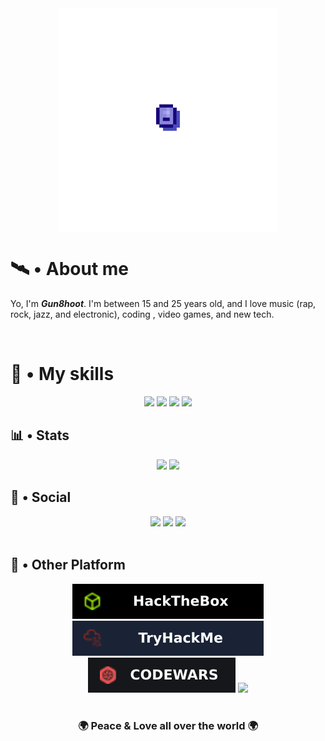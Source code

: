 <div align="center">
    <a href="https://github.com/Gun8hoot" style="cursor: none;">
        <img align="center"src="./src/rei.gif" width="350">
    </a>
</div>

<h1> 🛰️ • About me </h1>

Yo, I'm ***Gun8hoot***. I'm between 15 and 25 years old, and I love music (rap, rock, jazz, and electronic), coding , video games, and new tech.

<br>

<h1> 💽  • My skills </h1>

<div align="center">
    <a rel="Badge C" href="https://github.com/Gun8hoot?tab=repositories&q&type&language=c&sort"><img src="https://img.shields.io/badge/c-%2300599C.svg?style=for-the-badge&logo=c&logoColor=white"></a>
   <!-- <a rel="Badge C++" href="https://github.com/Gun8hoot?tab=repositories&q&type&language=c%2B%2B&sort"><img src="https://img.shields.io/badge/c++-%2300599C.svg?style=for-the-badge&logo=c%2B%2B&logoColor=white"></a> -->
    <a rel="Badge Python" href="https://github.com/Gun8hoot?tab=repositories&q&type&language=python&sort"><img src="https://img.shields.io/badge/python-3670A0?style=for-the-badge&logo=python&logoColor=white"></a>
    <a rel="Badge BASH" href="https://github.com/Gun8hoot?tab=repositories&q&type&language=shell&sort"><img src="https://img.shields.io/badge/bash_script-%23121011.svg?style=for-the-badge&logo=gnu-bash&logoColor=white"></a>
    <a rel="Badge Linux" href="?"><img src="https://img.shields.io/badge/Linux-FCC624?style=for-the-badge&logo=linux&logoColor=black"></a>
    <!--
    To find more badge: 
    https://github.com/Ileriayo/markdown-badges?tab=readme-ov-file#badges
    -->
    <a></a>
</div>


 
<h2> 📊  • Stats </h2>
    <div align="center">
        <a href="https://github.com/Gun8hoot?tab=repositories"><img src="https://github-readme-stats.vercel.app/api/top-langs/?username=Gun8hoot&theme=dark&hide_border=false&text_color=B9BCBA&ring_color=B9BCBA&count_private=true&bg_color=3A3D43&layout=donut&hide_title=true&card_width=50"></a>
        <img src="https://github-readme-stats.vercel.app/api?username=gun8hoot&theme=dark&show_icons=false&hide_border=false&text_color=B9BCBA&ring_color=B9BCBA&count_private=true&bg_color=3A3D43&hide_title=true&card_width=50">
    </div>


<h2>💬 • Social </h2>
    <div align="center">
        <a href="https://infosec.exchange/@Gun8hoot"><img src="https://img.shields.io/badge/-MASTODON-%232B90D9?style=for-the-badge&logo=mastodon&logoColor=white"></a>
        <a href="https://bsky.app/profile/gun8hoot.bsky.social"><img src="https://img.shields.io/badge/Bluesky-0285FF?style=for-the-badge&logo=Bluesky&logoColor=white"></a>
        <a href="mailto:gun8hoot@proton.me"><img src="https://img.shields.io/badge/ProtonMail-8B89CC?style=for-the-badge&logo=protonmail&logoColor=white"></a>
    </div>

<br>
<h2>📡 • Other Platform </h2>

<div align="center">
    <!--I know, Im bad... 🫥 -->
    <a href="https://app.hackthebox.com/profile/1595967" rel="HackTheBox">  <img src="./src/custom_banner/hackthebox.svg"></a>
    <a href="https://tryhackme.com/p/Gun8hoot" rel="TryHackMe">             <img src="./src/custom_banner/tryhackme.svg"></a>
    <a href="https://www.codewars.com/users/Gun8hoot" rel="CodeWars">       <img src="./src/custom_banner/codewars.svg"></a>
    <a href="https://leetcode.com/u/gun8hoot/">                             <img src="https://img.shields.io/badge/LeetCode-000000?style=for-the-badge&logo=LeetCode&logoColor=#d16c06"></a>
</div>
<br>

<h3 align="center"><b>🌍 Peace & Love all over the world 🌍</b></h3>